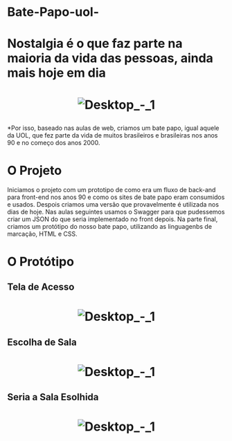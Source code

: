 # Bate-Papo-uol-

<h1>Nostalgia é o que faz parte na maioria da vida das pessoas, ainda mais hoje em dia</h1>


<h1 align="center">  

![Desktop_-_1](https://user-images.githubusercontent.com/81496791/154177848-8ecd42a5-13ef-407d-b6eb-4002144516de.png)
</h1>


*Por isso, baseado nas aulas de web, criamos um bate papo, igual aquele da UOL, que fez parte da vida de muitos brasileiros e brasileiras
nos anos 90 e no começo dos anos 2000.



<h1>O Projeto</h1>

Iniciamos o projeto com um prototipo de como era um fluxo de back-and para front-end nos anos 90 e como os sites de bate papo eram consumidos e usados.
Despois criamos uma versão que provavelmente é utilizada nos dias de hoje.
Nas aulas seguintes usamos o Swagger para que pudessemos criar um JSON do que seria implementado no front depois. 
Na parte final, criamos um protótipo do nosso bate papo, utilizando as linguagenbs de marcação, HTML e CSS.


<h1>O Protótipo</h1>

<h2>Tela de Acesso</2>

<h1 align="center">  

![Desktop_-_1](https://media.discordapp.net/attachments/941507220380717098/943301033768153118/Desktop_-_1.png?width=581&height=413)
</h1>

<h2>Escolha de Sala</2>

<h1 align="center">  

![Desktop_-_1](https://media.discordapp.net/attachments/941507220380717098/943301033587785768/Desktop_-_2.png?width=581&height=413)
</h1>

<h2>Seria a Sala Esolhida</2>

<h1 align="center">  

![Desktop_-_1](https://media.discordapp.net/attachments/941507220380717098/943301034095280198/Desktop_-_3.png?width=581&height=413)
</h1>
